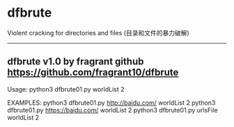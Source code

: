 # dfbrute
Violent cracking for directories and files (目录和文件的暴力破解)


--------------------------
dfbrute v1.0
by fragrant
github https://github.com/fragrant10/dfbrute
--------------------------

Usage:
 python3 dfbrute01.py <url OR urls> worldList 2

EXAMPLES:
 python3 dfbrute01.py http://baidu.com/ worldList 2
 python3 dfbrute01.py https://baidu.com/ worldList 2
 python3 dfbrute01.py urlsFile worldList 2


 